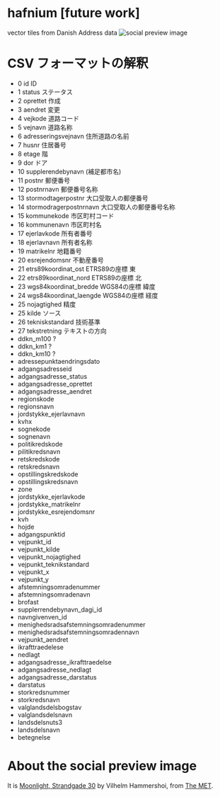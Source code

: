 # hafnium [future work]
vector tiles from Danish Address data
![social preview image](https://repository-images.githubusercontent.com/441836222/2a807d1e-cde0-4159-96b4-bd47757a0eca)

# CSV フォーマットの解釈
- 0 id ID
- 1 status ステータス
- 2 oprettet 作成
- 3 aendret 変更
- 4 vejkode 道路コード
- 5 vejnavn 道路名称
- 6 adresseringsvejnavn 住所道路の名前
- 7 husnr 住居番号
- 8 etage 階
- 9 dor ドア
- 10 supplerendebynavn (補足都市名)
- 11 postnr 郵便番号
- 12 postnrnavn 郵便番号名称
- 13 stormodtagerpostnr 大口受取人の郵便番号
- 14 stormodragerpostnrnavn 大口受取人の郵便番号名称
- 15 kommunekode 市区町村コード
- 16 kommunenavn 市区町村名
- 17 ejerlavkode 所有者番号
- 18 ejerlavnavn 所有者名称
- 19 matrikelnr 地籍番号
- 20 esrejendomsnr 不動産番号
- 21 etrs89koordinat_ost ETRS89の座標 東
- 22 etrs89koordinat_nord ETRS89の座標 北
- 23 wgs84koordinat_bredde WGS84の座標 緯度
- 24 wgs84koordinat_laengde WGS84の座標 経度
- 25 nojagtighed 精度
- 25 kilde ソース
- 26 tekniskstandard 技術基準
- 27 tekstretning テキストの方向
- ddkn_m100 ?
- ddkn_km1 ?
- ddkn_km10 ?
- adressepunktaendringsdato
- adgangsadresseid
- adgangsadresse_status
- adgangsadresse_oprettet
- adgangsadresse_aendret
- regionskode
- regionsnavn
- jordstykke_ejerlavnavn
- kvhx
- sognekode
- sognenavn
- politikredskode
- pilitikredsnavn
- retskredskode
- retskredsnavn
- opstillingskredskode
- opstillingskredsnavn
- zone
- jordstykke_ejerlavkode
- jordstykke_matrikelnr
- jordstykke_esrejendomsnr
- kvh
- hojde
- adgangspunktid
- vejpunkt_id
- vejpunkt_kilde
- vejpunkt_nojagtighed
- vejpunkt_teknikstandard
- vejpunkt_x
- vejpunkt_y
- afstemningsomradenummer
- afstemningsomradenavn
- brofast
- supplerrendebynavn_dagi_id
- navngivenven_id
- menighedsradsafstemningsomradenummer
- menighedsradsafstemningsomradennavn
- vejpunkt_aendret
- ikrafttraedelese
- nedlagt
- adgangsadresse_ikrafttraedelse
- adgangsadresse_nedlagt
- adgangsadresse_darstatus
- darstatus
- storkredsnummer
- storkredsnavn
- valglandsdelsbogstav
- valglandsdelsnavn
- landsdelsnuts3
- landsdelsnavn
- betegnelse

# About the social preview image
It is [Moonlight, Strandgade 30](https://www.metmuseum.org/art/collection/search/441933) by Vilhelm Hammershoi, from [The MET](https://www.metmuseum.org/art/collection).


